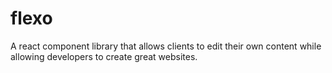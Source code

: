 # flexo
A react component library that allows clients to edit their own content while allowing developers to create great websites.
